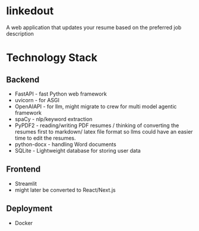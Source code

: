 # linkedout
A web application that updates your resume based on the preferred job description

# Technology Stack
## Backend

- FastAPI - fast Python web framework
- uvicorn - for ASGI
- OpenAIAPI - for llm, might migrate to crew for multi model agentic framework
- spaCy -  nlp/keyword extraction
- PyPDF2 - reading/writing PDF resumes / thinking of converting the resumes first to markdown/ latex file format so llms could have an easier time to edit the resumes.
- python-docx - handling Word documents
- SQLite - Lightweight database for storing user data

## Frontend

- Streamlit
- might later be converted to React/Next.js

## Deployment

- Docker
